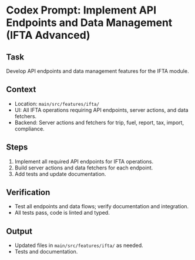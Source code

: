 # Codex Prompt: Implement API Endpoints and Data Management (IFTA Advanced)

## Task
Develop API endpoints and data management features for the IFTA module.

## Context
- Location: `main/src/features/ifta/`
- UI: All IFTA operations requiring API endpoints, server actions, and data fetchers.
- Backend: Server actions and fetchers for trip, fuel, report, tax, import, compliance.

## Steps
1. Implement all required API endpoints for IFTA operations.
2. Build server actions and data fetchers for each endpoint.
3. Add tests and update documentation.

## Verification
- Test all endpoints and data flows; verify documentation and integration.
- All tests pass, code is linted and typed.

## Output
- Updated files in `main/src/features/ifta/` as needed.
- Tests and documentation.
